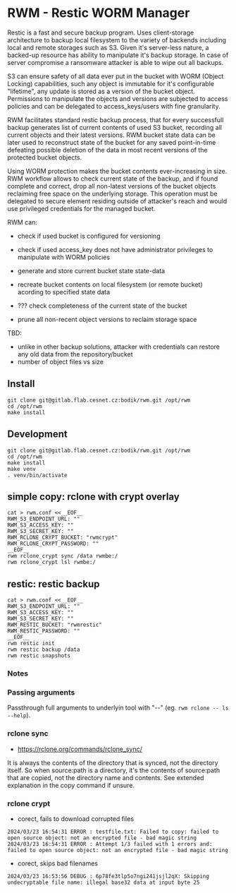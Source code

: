 # RWM - Restic WORM Manager

Restic is a fast and secure backup program. Uses client-storage architecture to backup
local filesystem to the variety of backends including local and remote storages such
as S3. Given it's server-less nature, a backed-up resource has ability to manipulate it's
backup storage. In case of server compromise a ransomware attacker is able to wipe out
all backups.

S3 can ensure safety of all data ever put in the bucket with WORM (Object Locking)
capabilities, such any object is immutable for it's configurable "lifetime", any update
is stored as a version of the bucket object. Permissions to manipulate the objects and
versions are subjected to access policies and can be delegated to access_keys/users
with fine granularity.

RWM facilitates standard restic backup process, that for every successfull backup generates
list of current contents of used S3 bucket, recording all current objects and their latest
versions. RWM bucket state data can be later used to reconstruct state of the bucket for
any saved point-in-time defeating possible deletion of the data in most recent versions of
the protected bucket objects.

Using WORM protection makes the bucket contents ever-increasing in size. RWM workflow allows to
check current state of the backup, and if found complete and correct, drop all non-latest
versions of the bucket objects reclaiming free space on the underlying storage. This operation
must be delegated to secure element residing outside of attacker's reach and would use privileged
credentials for the managed bucket.

RWM can:

* check if used bucket is configured for versioning

* check if used access_key does not have administrator privileges to manipulate
  with WORM policies

* generate and store current bucket state state-data

* recreate bucket contents on local filesystem (or remote bucket) acording to specified
  state data

* ??? check completeness of the current state of the bucket

* prune all non-recent object versions to reclaim storage space


TBD:
* unlike in other backup solutions, attacker with credentials can restore any old data from the repository/bucket
* number of object files vs size


## Install
```
git clone git@gitlab.flab.cesnet.cz:bodik/rwm.git /opt/rwm
cd /opt/rwm
make install
```

## Development
```
git clone git@gitlab.flab.cesnet.cz:bodik/rwm.git /opt/rwm
cd /opt/rwm
make install
make venv
. venv/bin/activate
```

## simple copy: rclone with crypt overlay

```
cat > rwm.conf <<__EOF__
RWM_S3_ENDPOINT_URL: ""
RWM_S3_ACCESS_KEY: ""
RWM_S3_SECRET_KEY: ""
RWM_RCLONE_CRYPT_BUCKET: "rwmcrypt"
RWM_RCLONE_CRYPT_PASSWORD: ""
__EOF__
rwm rclone_crypt sync /data rwmbe:/
rwm rclone_crypt lsl rwmbe:/
```


## restic: restic backup

```
cat > rwm.conf <<__EOF__
RWM_S3_ENDPOINT_URL: ""
RWM_S3_ACCESS_KEY: ""
RWM_S3_SECRET_KEY: ""
RWM_RESTIC_BUCKET: "rwmrestic"
RWM_RESTIC_PASSWORD: ""
__EOF__
rwm restic init
rwm restic backup /data
rwm restic snapshots
```


### Notes

### Passing arguments

Passthrough full arguments to underlyin tool with "--" (eg. `rwm rclone -- ls --help`).

### rclone sync
* https://rclone.org/commands/rclone_sync/

It is always the contents of the directory that is synced, not the directory itself.
So when source:path is a directory, it's the contents of source:path that are copied,
not the directory name and contents. See extended explanation in the copy command if unsure.

### rclone crypt

* corect, fails to download corrupted files
```
2024/03/23 16:54:31 ERROR : testfile.txt: Failed to copy: failed to open source object: not an encrypted file - bad magic string
2024/03/23 16:54:31 ERROR : Attempt 1/3 failed with 1 errors and: failed to open source object: not an encrypted file - bad magic string
```

* corect, skips bad filenames
```
2024/03/23 16:53:56 DEBUG : 6p78fe3tlp5o7ngi241jsjl2qX: Skipping undecryptable file name: illegal base32 data at input byte 25
```